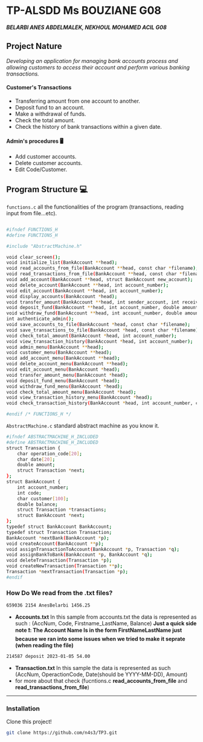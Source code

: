 # TP-ALSDD Ms BOUZIANE G08 
***BELARBI ANES ABDELMALEK, NEKHOUL MOHAMED ACIL G08***


## Project Nature
*Developing an application for managing bank accounts process and allowing 
customers to access their account and perform various banking transactions.*

#### Customer's Transactions
-  Transferring amount from one account to another. 
-  Deposit fund to an account. 
-  Make a withdrawal of funds.  
-  Check the total amount.  
-  Check the history of bank transactions within a given date. 
#### Admin's procedures 🖥️
-  Add customer accounts.  
-  Delete customer accounts. 
-  Edit Code/Customer. 


## Program Structure 💻



`functions.c` all the functionalities of the program (transactions, reading input from file...etc).
``` bash 

#ifndef FUNCTIONS_H
#define FUNCTIONS_H

#include "AbstractMachine.h"

void clear_screen();
void initialize_list(BankAccount **head);
void read_accounts_from_file(BankAccount **head, const char *filename);
void read_transactions_from_file(BankAccount **head, const char *filename);
void add_account(BankAccount **head, struct BankAccount new_account);
void delete_account(BankAccount **head, int account_number);
void edit_account(BankAccount **head, int account_number);
void display_accounts(BankAccount *head);
void transfer_amount(BankAccount **head, int sender_account, int receiver_account, double amount);
void deposit_fund(BankAccount **head, int account_number, double amount);
void withdraw_fund(BankAccount **head, int account_number, double amount);
int authenticate_admin();
void save_accounts_to_file(BankAccount *head, const char *filename);
void save_transactions_to_file(BankAccount *head, const char *filename);
void check_total_amount(BankAccount *head, int account_number);
void view_transaction_history(BankAccount *head, int account_number);
void admin_menu(BankAccount **head);
void customer_menu(BankAccount **head);
void add_account_menu(BankAccount **head);
void delete_account_menu(BankAccount **head);
void edit_account_menu(BankAccount *head);
void transfer_amount_menu(BankAccount *head);
void deposit_fund_menu(BankAccount *head);
void withdraw_fund_menu(BankAccount *head);
void check_total_amount_menu(BankAccount *head);
void view_transaction_history_menu(BankAccount *head);
void check_transaction_history(BankAccount *head, int account_number, const char *start_date, const char *end_date);

#endif /* FUNCTIONS_H */


```

`AbstractMachine.c` standard abstract machine as you know it.
``` bash 
#ifndef ABSTRACTMACHINE_H_INCLUDED
#define ABSTRACTMACHINE_H_INCLUDED
struct Transaction {
    char operation_code[20];
    char date[20];
    double amount;
    struct Transaction *next;
};
struct BankAccount {
    int account_number;
    int code;
    char customer[100];
    double balance;
    struct Transaction *transactions;
    struct BankAccount *next;
};
typedef struct BankAccount BankAccount;
typedef struct Transaction Transaction;
BankAccount *nextBank(BankAccount *p);
void createAccount(BankAccount **p);
void assignTransactionToAccount(BankAccount *p, Transaction *q);
void assignBankToBank(BankAccount *p, BankAccount *q);
void deleteTransaction(Transaction *p);
void createNewTransaction(Transaction **p);
Transaction *nextTransaction(Transaction *p);
#endif

```

### How Do We read from the .txt files?
``` bash
659036 2154 AnesBelarbi 1456.25
```
- **Accounts.txt** In this sample from accounts.txt the data is represented as such : (AccNum, Code, Firstname_LastName, Balance) **Just a quick side note ❗: The Account Name Is in the form FirstNameLastName just because we ran into some issues when we tried to make it seprate (when reading the file)**
``` bash
214587 deposit 2023-01-05 54.00
```
- **Transaction.txt**  In this sample the data is represented as such (AccNum, OperactionCode, Date(should be YYYY-MM-DD), Amount)
- for more about that check (fucntions.c **read_accounts_from_file** and **read_transactions_from_file**)
---


### Installation

Clone this project!

```bash
git clone https://github.com/n4s3/TP3.git
```
